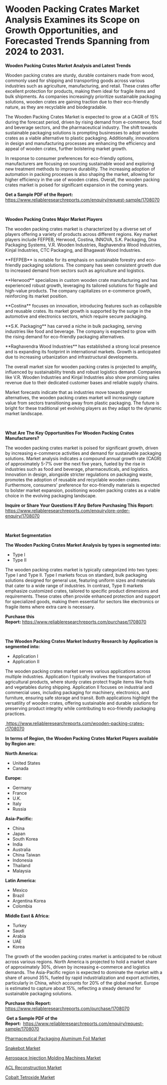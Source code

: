 <p><h1>Wooden Packing Crates Market Analysis Examines its Scope on Growth Opportunities, and Forecasted Trends Spanning from 2024 to 2031.</h1></p><p><strong>Wooden Packing Crates Market Analysis and Latest Trends</strong></p>
<p><p>Wooden packing crates are sturdy, durable containers made from wood, commonly used for shipping and transporting goods across various industries such as agriculture, manufacturing, and retail. These crates offer excellent protection for products, making them ideal for fragile items and bulk shipments. As companies increasingly prioritize sustainable packaging solutions, wooden crates are gaining traction due to their eco-friendly nature, as they are recyclable and biodegradable.</p><p>The Wooden Packing Crates Market is expected to grow at a CAGR of 15% during the forecast period, driven by rising demand from e-commerce, food and beverage sectors, and the pharmaceutical industry. The shift towards sustainable packaging solutions is prompting businesses to adopt wooden crates as a viable alternative to plastic packaging. Additionally, innovations in design and manufacturing processes are enhancing the efficiency and appeal of wooden crates, further bolstering market growth.</p><p>In response to consumer preferences for eco-friendly options, manufacturers are focusing on sourcing sustainable wood and exploring new treatment methods to improve durability. The increasing adoption of automation in packing processes is also shaping the market, allowing for higher efficiency in the use of wooden crates. Overall, the wooden packing crates market is poised for significant expansion in the coming years.</p></p>
<p><strong>Get a Sample PDF of the Report:&nbsp;</strong> <a href="https://www.reliableresearchreports.com/enquiry/request-sample/1708070?utm_campaign=28&utm_medium=2&utm_source=Github&utm_content=ia&utm_term=18112024&utm_id=wooden-packing-crates">https://www.reliableresearchreports.com/enquiry/request-sample/1708070</a></p>
<p>&nbsp;</p>
<p><strong>Wooden Packing Crates Major Market Players</strong></p>
<p><p>The wooden packing crates market is characterized by a diverse set of players offering a variety of products across different regions. Key market players include FEFPEB, Herwood, Costina, INNOVA, S.K. Packaging, Dna Packaging Systems, V.R. Wooden Industries, Raghavendra Wood Industries, Kinjal Industries, CTC Packaging, and Bhagawati Wood Industries.</p><p>**FEFPEB** is notable for its emphasis on sustainable forestry and eco-friendly packaging solutions. The company has seen consistent growth due to increased demand from sectors such as agriculture and logistics. </p><p>**Herwood** specializes in custom wooden crate manufacturing and has experienced robust growth, leveraging its tailored solutions for fragile and high-value products. The company capitalizes on e-commerce growth, reinforcing its market position.</p><p>**Costina** focuses on innovation, introducing features such as collapsible and reusable crates. Its market growth is supported by the surge in the automotive and electronics sectors, which require secure packaging.</p><p>**S.K. Packaging** has carved a niche in bulk packaging, serving industries like food and beverage. The company is expected to grow with the rising demand for eco-friendly packaging alternatives.</p><p>**Raghavendra Wood Industries** has established a strong local presence and is expanding its footprint in international markets. Growth is anticipated due to increasing urbanization and infrastructural developments.</p><p>The overall market size for wooden packing crates is projected to amplify, influenced by sustainability trends and robust logistics demand. Companies like V.R. Wooden Industries and Kinjal Industries also show promising sales revenue due to their dedicated customer bases and reliable supply chains.</p><p>Market forecasts indicate that as industries move towards greener alternatives, the wooden packing crates market will increasingly capture value from sectors transitioning away from plastic packaging. The future is bright for these traditional yet evolving players as they adapt to the dynamic market landscape.</p></p>
<p>&nbsp;</p>
<p><strong>What Are The Key Opportunities For Wooden Packing Crates Manufacturers?</strong></p>
<p><p>The wooden packing crates market is poised for significant growth, driven by increasing e-commerce activities and demand for sustainable packaging solutions. Market analysis indicates a compound annual growth rate (CAGR) of approximately 5-7% over the next five years, fueled by the rise in industries such as food and beverage, pharmaceuticals, and logistics. Innovation in design, alongside stricter regulations on packaging waste, promotes the adoption of reusable and recyclable wooden crates. Furthermore, consumers' preference for eco-friendly materials is expected to bolster market expansion, positioning wooden packing crates as a viable choice in the evolving packaging landscape.</p></p>
<p><strong>Inquire or Share Your Questions If Any Before Purchasing This Report:</strong> <a href="https://www.reliableresearchreports.com/enquiry/pre-order-enquiry/1708070?utm_campaign=28&utm_medium=2&utm_source=Github&utm_content=ia&utm_term=18112024&utm_id=wooden-packing-crates">https://www.reliableresearchreports.com/enquiry/pre-order-enquiry/1708070</a></p>
<p>&nbsp;</p>
<p><strong>Market Segmentation</strong></p>
<p><strong>The Wooden Packing Crates Market Analysis by types is segmented into:</strong></p>
<p><ul><li>Type I</li><li>Type II</li></ul></p>
<p><p>The wooden packing crates market is typically categorized into two types: Type I and Type II. Type I markets focus on standard, bulk packaging solutions designed for general use, featuring uniform sizes and materials that cater to a wide range of industries. In contrast, Type II markets emphasize customized crates, tailored to specific product dimensions and requirements. These crates often provide enhanced protection and support for specialized goods, making them essential for sectors like electronics or fragile items where extra care is necessary.</p></p>
<p><strong>Purchase this Report:&nbsp;</strong><a href="https://www.reliableresearchreports.com/purchase/1708070?utm_campaign=28&utm_medium=2&utm_source=Github&utm_content=ia&utm_term=18112024&utm_id=wooden-packing-crates">https://www.reliableresearchreports.com/purchase/1708070</a></p>
<p>&nbsp;</p>
<p><strong>The Wooden Packing Crates Market Industry Research by Application is segmented into:</strong></p>
<p><ul><li>Application I</li><li>Application II</li></ul></p>
<p><p>The wooden packing crates market serves various applications across multiple industries. Application I typically involves the transportation of agricultural products, where sturdy crates protect fragile items like fruits and vegetables during shipping. Application II focuses on industrial and commercial uses, including packaging for machinery, electronics, and furniture, ensuring safe storage and transit. Both applications highlight the versatility of wooden crates, offering sustainable and durable solutions for preserving product integrity while contributing to eco-friendly packaging practices.</p></p>
<p><a href="https://www.reliableresearchreports.com/wooden-packing-crates-r1708070?utm_campaign=28&utm_medium=2&utm_source=Github&utm_content=ia&utm_term=18112024&utm_id=wooden-packing-crates">&nbsp;https://www.reliableresearchreports.com/wooden-packing-crates-r1708070</a></p>
<p><strong>In terms of Region, the Wooden Packing Crates Market Players available by Region are:</strong></p>
<p>
    <p> <strong> North America: </strong>
        <ul>
            <li>United States</li>
            <li>Canada</li>
        </ul>
        </p> 
    <p> <strong> Europe: </strong>
        <ul>
            <li>Germany</li>
            <li>France</li>
            <li>U.K.</li>
            <li>Italy</li>
            <li>Russia</li>
        </ul>
        </p> 
    <p> <strong> Asia-Pacific: </strong>
        <ul>
            <li>China</li>
            <li>Japan</li>
            <li>South Korea</li>
            <li>India</li>
            <li>Australia</li>
            <li>China Taiwan</li>
            <li>Indonesia</li>
            <li>Thailand</li>
            <li>Malaysia</li>
        </ul>
        </p> 
    <p> <strong> Latin America: </strong>
        <ul>
            <li>Mexico</li>
            <li>Brazil</li>
            <li>Argentina Korea</li>
            <li>Colombia</li>
        </ul>
        </p> 
    <p> <strong> Middle East & Africa: </strong>
        <ul>
            <li>Turkey</li>
            <li>Saudi</li>
            <li>Arabia</li>
            <li>UAE</li>
            <li>Korea</li>
        </ul>
    </p>
    </p>
<p><p>The growth of the wooden packing crates market is anticipated to be robust across various regions. North America is projected to hold a market share of approximately 30%, driven by increasing e-commerce and logistics demands. The Asia-Pacific region is expected to dominate the market with a share of around 35%, fueled by rapid industrialization and export activities, particularly in China, which accounts for 20% of the global market. Europe is estimated to capture about 15%, reflecting a steady demand for sustainable packaging solutions.</p></p>
<p><strong>Purchase this Report: </strong><a href="https://www.reliableresearchreports.com/purchase/1708070?utm_campaign=28&utm_medium=2&utm_source=Github&utm_content=ia&utm_term=18112024&utm_id=wooden-packing-crates">https://www.reliableresearchreports.com/purchase/1708070</a></p>
<p>&nbsp;<strong>Get a Sample PDF of the Report:&nbsp;&nbsp;</strong><a href="https://www.reliableresearchreports.com/enquiry/request-sample/1708070?utm_campaign=28&utm_medium=2&utm_source=Github&utm_content=ia&utm_term=18112024&utm_id=wooden-packing-crates">https://www.reliableresearchreports.com/enquiry/request-sample/1708070</a></p>
<p><strong></strong></p>
<p><p><a href="https://www.linkedin.com/pulse/pharmaceutical-packaging-aluminum-foil-industry-resonance-wm58c?utm_campaign=28&utm_medium=2&utm_source=Github&utm_content=ia&utm_term=18112024&utm_id=wooden-packing-crates">Pharmaceutical Packaging Aluminum Foil Market</a></p><p><a href="https://issuu.com/reportprime-2/docs/snakebot-market-size-2030.pptx_781794cd65b67c?utm_campaign=28&utm_medium=2&utm_source=Github&utm_content=ia&utm_term=18112024&utm_id=wooden-packing-crates">Snakebot Market</a></p><p><a href="https://github.com/AKSHATREPORTPRIME/Market-Research-Report-List-6/blob/main/aerospace-injection-molding-machines-market.md?utm_campaign=28&utm_medium=2&utm_source=Github&utm_content=ia&utm_term=18112024&utm_id=wooden-packing-crates">Aerospace Injection Molding Machines Market</a></p><p><a href="https://issuu.com/reportprime-2/docs/acl-reconstruction-market-size-2030_66e8cb000b0b59?utm_campaign=28&utm_medium=2&utm_source=Github&utm_content=ia&utm_term=18112024&utm_id=wooden-packing-crates">ACL Reconstruction Market</a></p><p><a href="https://www.linkedin.com/pulse/cobalt-tetroxide-market-overview-global-trends-future-prospects-pbyuc?utm_campaign=28&utm_medium=2&utm_source=Github&utm_content=ia&utm_term=18112024&utm_id=wooden-packing-crates">Cobalt Tetroxide Market</a></p></p>